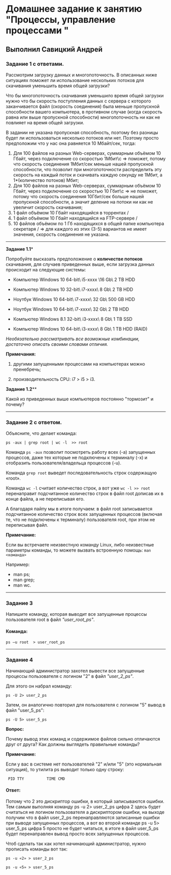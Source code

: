 # Домашнее задание к занятию "Процессы, управление процессами "

## Выполнил Савицкий Андрей

### Задание 1 с ответами.

Рассмотрим загрузку данных и многопоточность. В описанных ниже ситуациях поможет ли использование нескольких потоков для скачивания уменьшить время общей загрузки?

Что бы многопоточность скачивания уменьшило время общей загрузки нужно что бы скорость поступления данных с сервера с которого заканчивается файл (скорость соединения) была меньше пропускной способности вашего компьютера, в противном случае (когда скорость равна или выше пропускной способности) многопоточность ни как не повлияет на время общей загрузки.  

В задании не указана пропускная способность, поэтому без разницы будет ли использоваться несколько потоков или нет. Поэтому просто предположим что у нас она равняется 10 Мбайт/сек, тогда: 

1. Для 100 файлов на разных Web-серверах, суммарным объёмом 10 Гбайт, через подключение со скоростью 1Мбит\с => поможет, потому что скорость соединения 1Мбит/сек меньше нашей пропускной способности, что позволит при многопоточности распределить эту скорость на каждый поток и скачивать каждую секунду не 1Мбит, а 1*(количество потоков) Мбит;  
2. Для 100 файлов на разных Web-серверах, суммарным объёмом 10 Гбайт, через подключение со скоростью 10 Гбит\с => не поможет, потому что скорость соединения 10Гбит/сек больше нашей пропускной способности, а значит деление на потоки ни как не увеличит скорость скачивания;  
3. 1 файл объёмом 10 Гбайт находящийся в торрентах                          /
4. 1 файл объёмом 10 Гбайт находящийся на FTP-сервере                       /    
5. 10 файлов объёмом по 1 Гб находящихся в общей папке компьютера секретаря / => для каждого из этих (3-5) вариантов не имеет значения, скорость соединения не указана.



---

**Задание 1.1***

Попробуйте высказать предположение о **количестве потоков** скачивания, для случаев приведенных выше, если загрузка данных происходит на следующие системы:

- Компьютер Windows 10 64-bit\ i5-xxxx \16 Gb\ 2 TB HDD
- Компьютер Windows 10 32-bit\ i7-xxxx\ 8 Gb\ 2 TB HDD
- Ноутбук Windows 10 64-bit\ i7-xxxx\ 32 Gb\ 500 GB HDD
- Ноутбук Windows 10 64-bit\ i7-xxxx\ 32 Gb\ 2 TB HDD

- Компьютер Windows 8.1 32-bit\ i3-xxxx\ 8 Gb\ 1 TB SSD

- Компьютер Windows 10 64-bit\ i3-xxxx\ 8 Gb\ 1 TB HDD (RAID)

*Необязательно рассматривать все возможные комбинации, достаточно описать своими словами отличия.*

**Примечания:**

1) другими запущенными процессами на компьютерах можно пренебречь;

2) производительность CPU: i7 > i5 > i3.


**Задание 1.2****

Какой из приведенных выше компьютеров постоянно "тормозит" и почему?

---

### Задание 2 с ответом.

Объясните, что делает команда:

`ps -aux | grep root | wc -l  >> root`

Команда `ps -aux` позволит посмотреть работу всех (-a) запущенных процессов, даже тех которые не подключены к терминалу (-x) и отобразить пользователя/владельца процессов (-u).

Команда `grep root` выведет последовательность строк содержащую «root». 

Команда `wc -l` считает количество строк, а вот уже `wc -l >> root` перенаправит подсчитанное количество строк в файл root дописав их в конце файла, а не переписывая его. 

А благодаря пайпу мы в итоге получаем: в файл root записывается подсчитанное количество строк всех запущенных процессов (включая те, что не подключены к терминалу) пользователя root, при этом не переписывая файл. 

**Примечание:**

Если вы встречаете неизвестную команду Linux, либо неизвестные параметры команды, то можете вызвать встроенную помощь:
`man <команда>`

Например:

- man ps;
- man grep;
- man wc.

---

### Задание 3

Напишите команду, которая выводит все запущенные процессы пользователя root в файл *"user_root_ps"*.

#### Команда:

`ps –u root  > user_root_ps`

---

### Задание 4

Начинающий администратор захотел вывести все запущенные процессы пользователя с логином "2" в файл *"user_2_ps"*.

Для этого он набрал команду:

`ps -U 2> user_2_ps`

Затем, он аналогично повторил для пользователя с логином "5" вывод в файл "user_5_ps":

`ps -U 5> user_5_ps`

**Вопрос:** 

Почему вывод этих команд и содержимое файлов сильно отличаются друг от друга?  Как должны выглядеть правильные команды?

**Примечание:**

Если у вас в системе нет пользователей "2" и/или "5" (это нормальная ситуация), то утилита ps выводит только одну строку:

`  PID TTY          TIME CMD      `

#### Ответ:

Потому что 2 это дискриптор ошибки, в который записываются ошибки. Тем самым выполняя команду ps -u 2> user_2_ps цифра 2 здесь будет считаться не логином пользователя а дискриптором ошибки, на выходе получим что в файл user_2_ps перенаправляются записанные ошибки при выводе запущенных процессов, а вот во второй команде ps -u 5> user_5_ps цифра 5 просто не будет читаться, в итоге в файл user_5_ps будет перенаправлен вывод просто всех запущенных процессов.  

Чтоб сделать так как хотел начинающий администратор, нужно прописать команды вот так: 

`ps -u «2» > user_2_ps`

`ps -u «5» > user_5_ps`
